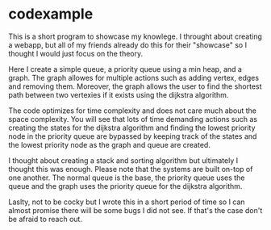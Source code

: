 # codexample

This is a short program to showcase my knowlege. I throught about creating a webapp, but all of my friends already do this for their "showcase" so I thought I would just focus on the theory.

Here I create a simple queue, a priority queue using a min heap, and a graph. The graph allowes for multiple actions such as adding vertex, edges and removing them. Moreover, the graph allows the user to find the shortest path between two vertexies if it exists using the dijkstra algorithm.

The code optimizes for time complexity and does not care much about the space complexity. You will see that lots of time demanding actions such as creating the states for the dijkstra algorithm and finding the lowest priority node in the priority queue are bypassed by keeping track of the states and the lowest priority node as the graph and queue are created.

I thought about creating a stack and sorting algorithm but ultimately I thought this was enough. Please note that the systems are built on-top of one another. The normal queue is the base, the priority queue uses the queue and the graph uses the priority queue for the dijkstra algorithm.

Laslty, not to be cocky but I wrote this in a short period of time so I can almost promise there will be some bugs I did not see. If that's the case don't be afraid to reach out.

